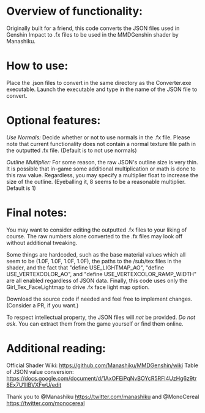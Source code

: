 # Overview of functionality:
Originally built for a friend, this code converts the JSON files used in Genshin Impact to .fx files 
to be used in the MMDGenshin shader by Manashiku. 

# How to use:
Place the .json files to convert in the same directory as the Converter.exe executable. 
Launch the executable and type in the name of the JSON file to convert. 

# Optional features:
*Use Normals:* Decide whether or not to use normals in the .fx file. Please note that current functionality
does not contain a normal texture file path in the outputted .fx file. (Default is to not use normals)

*Outline Multiplier:* For some reason, the raw JSON's outline size is very thin. It is possible that in-game
some additional multiplication or math is done to this raw value. Regardless, you may specify a multiplier float
to increase the size of the outline. (Eyeballing it, 8 seems to be a reasonable multiplier. Default is 1)

# Final notes:
You may want to consider editing the outputted .fx files to your liking of course. The raw numbers alone converted
to the .fx files may look off without additional tweaking.

Some things are hardcoded, such as the base material values which all seem to be (1.0F, 1.0F, 1.0F, 1.0F), the paths
to the /sub/tex files in the shader, and the fact that "define USE_LIGHTMAP_AO", "define USE_VERTEXCOLOR_AO", and 
"define USE_VERTEXCOLOR_RAMP_WIDTH" are all enabled regardless of JSON data. Finally, this code uses only the 
Girl_Tex_FaceLightmap to drive .fx face light map option. 

Download the source code if needed and feel free to implement changes. (Consider a PR, if you want.)

To respect intellectual property, the JSON files will *not* be provided. *Do not ask.* 
You can extract them from the game yourself or find them online.

# Additional reading:
Official Shader Wiki: https://github.com/Manashiku/MMDGenshin/wiki
Table of JSON value conversion: https://docs.google.com/document/d/1AxOFEiPqNvBOYcR5RFI4UzHg6z9tr8Ex7U1lIBVXFwU/edit

Thank you to @Manashiku https://twitter.com/manashiku and @MonoCereal https://twitter.com/monocereal

